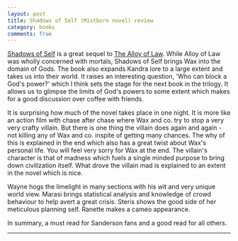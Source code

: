 ```yaml
---
layout: post
title: Shadows of Self (Mistborn novel) review
category: books
comments: True
---
```


[Shadows of Self][shadows-of-self] is a great sequel to [The Alloy of Law][alloy-of-law]. While Alloy of Law was wholly concerned with mortals, Shadows of Self brings Wax into the domain of Gods. The book also expands Kandra lore to a large extent and takes us into their world. It raises an interesting question, 'Who can block a God's power?' which I think sets the stage for the next book in the trilogy. It allows us to glimpse the limits of God's powers to some extent which makes for a good discussion over coffee with friends.

It is surprising how much of the novel takes place in one night. It is more like an action film with chase after chase where Wax and co. try to stop a very very crafty villain. But there is one thing the villain does again and again - not killing any of Wax and co. inspite of getting many chances. The why of this is explained in the end which also has a great twist about Wax's personal life. You will feel very sorry for Wax at the end. The villain's character is that of madness which fuels a single minded purpose to bring down civilization itself. What drove the villain mad is explained to an extent in the novel which is nice. 

Wayne hogs the limelight in many sections with his wit and very unique world view. Marasi brings statistical analysis and knowledge of crowd behaviour to help avert a great crisis. Steris shows the good side of her meticulous planning self. Ranette makes a cameo appearance. 

In summary, a must read for Sanderson fans and a good read for all others.

---

[alloy-of-law]: https://www.goodreads.com/book/show/10803121-the-alloy-of-law
[shadows-of-self]: https://www.goodreads.com/book/show/16065004-shadows-of-self

